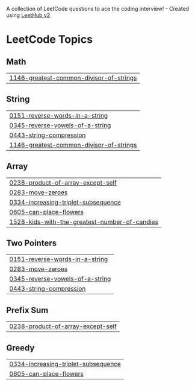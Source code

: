 A collection of LeetCode questions to ace the coding interview! - Created using [LeetHub v2](https://github.com/arunbhardwaj/LeetHub-2.0)
<!---LeetCode Topics Start-->
# LeetCode Topics
## Math
|  |
| ------- |
| [1146-greatest-common-divisor-of-strings](https://github.com/AbhikSalian/leet-grinds/tree/master/1146-greatest-common-divisor-of-strings) |
## String
|  |
| ------- |
| [0151-reverse-words-in-a-string](https://github.com/AbhikSalian/leet-grinds/tree/master/0151-reverse-words-in-a-string) |
| [0345-reverse-vowels-of-a-string](https://github.com/AbhikSalian/leet-grinds/tree/master/0345-reverse-vowels-of-a-string) |
| [0443-string-compression](https://github.com/AbhikSalian/leet-grinds/tree/master/0443-string-compression) |
| [1146-greatest-common-divisor-of-strings](https://github.com/AbhikSalian/leet-grinds/tree/master/1146-greatest-common-divisor-of-strings) |
## Array
|  |
| ------- |
| [0238-product-of-array-except-self](https://github.com/AbhikSalian/leet-grinds/tree/master/0238-product-of-array-except-self) |
| [0283-move-zeroes](https://github.com/AbhikSalian/leet-grinds/tree/master/0283-move-zeroes) |
| [0334-increasing-triplet-subsequence](https://github.com/AbhikSalian/leet-grinds/tree/master/0334-increasing-triplet-subsequence) |
| [0605-can-place-flowers](https://github.com/AbhikSalian/leet-grinds/tree/master/0605-can-place-flowers) |
| [1528-kids-with-the-greatest-number-of-candies](https://github.com/AbhikSalian/leet-grinds/tree/master/1528-kids-with-the-greatest-number-of-candies) |
## Two Pointers
|  |
| ------- |
| [0151-reverse-words-in-a-string](https://github.com/AbhikSalian/leet-grinds/tree/master/0151-reverse-words-in-a-string) |
| [0283-move-zeroes](https://github.com/AbhikSalian/leet-grinds/tree/master/0283-move-zeroes) |
| [0345-reverse-vowels-of-a-string](https://github.com/AbhikSalian/leet-grinds/tree/master/0345-reverse-vowels-of-a-string) |
| [0443-string-compression](https://github.com/AbhikSalian/leet-grinds/tree/master/0443-string-compression) |
## Prefix Sum
|  |
| ------- |
| [0238-product-of-array-except-self](https://github.com/AbhikSalian/leet-grinds/tree/master/0238-product-of-array-except-self) |
## Greedy
|  |
| ------- |
| [0334-increasing-triplet-subsequence](https://github.com/AbhikSalian/leet-grinds/tree/master/0334-increasing-triplet-subsequence) |
| [0605-can-place-flowers](https://github.com/AbhikSalian/leet-grinds/tree/master/0605-can-place-flowers) |
<!---LeetCode Topics End-->